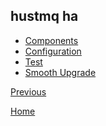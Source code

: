 hustmq ha
--

* [Components](components.md)
* [Configuration](nginx.md)
* [Test](test.md)
* [Smooth Upgrade](upgrade.md)

[Previous](../index.md)

[Home](../../index.md)